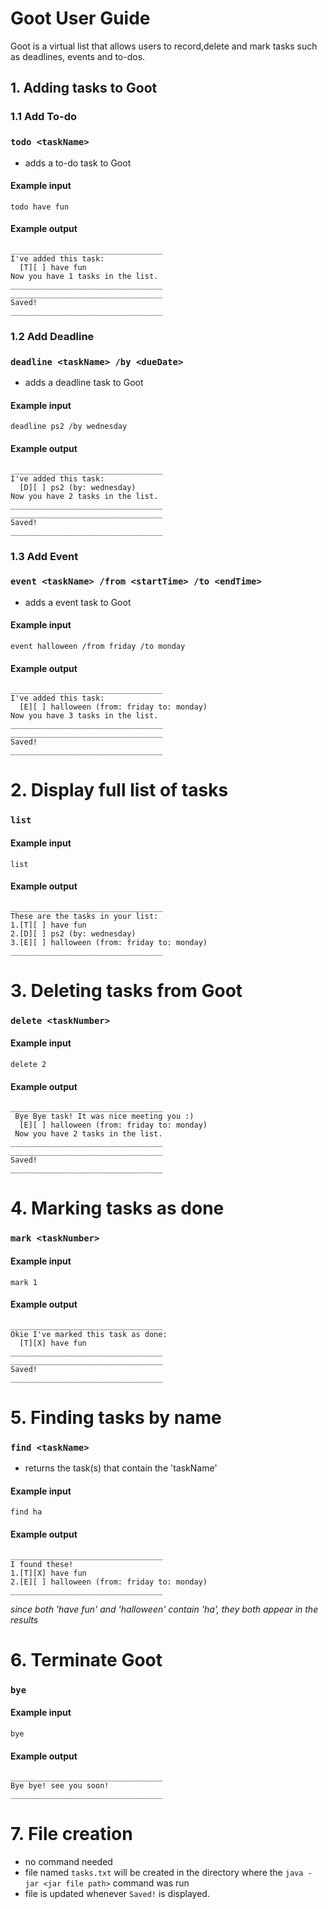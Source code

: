 # Goot User Guide
Goot is a virtual list that allows users to record,delete and mark tasks such as 
deadlines, events and to-dos.

## 1. Adding tasks to Goot
### 1.1 Add To-do
### `todo <taskName>` 
- adds a to-do task to Goot
#### Example input
`todo have fun`

#### Example output
```
__________________________________
I've added this task:
  [T][ ] have fun
Now you have 1 tasks in the list.
__________________________________
__________________________________
Saved!
__________________________________
```
### 1.2 Add Deadline
### `deadline <taskName> /by <dueDate>`
- adds a deadline task to Goot
#### Example input
`deadline ps2 /by wednesday`

#### Example output
```
__________________________________
I've added this task:
  [D][ ] ps2 (by: wednesday)
Now you have 2 tasks in the list.
__________________________________
__________________________________
Saved!
__________________________________

```
### 1.3 Add Event
### `event <taskName> /from <startTime> /to <endTime>`
- adds a event task to Goot
#### Example input
`event halloween /from friday /to monday`

#### Example output
```
__________________________________
I've added this task:
  [E][ ] halloween (from: friday to: monday)
Now you have 3 tasks in the list.
__________________________________
__________________________________
Saved!
__________________________________

```
# 2. Display full list of tasks
### `list`
#### Example input
`list`
#### Example output
```
__________________________________
These are the tasks in your list:
1.[T][ ] have fun
2.[D][ ] ps2 (by: wednesday)
3.[E][ ] halloween (from: friday to: monday)
__________________________________
```

# 3. Deleting tasks from Goot
### `delete <taskNumber>`
#### Example input
`delete 2`
#### Example output
```
__________________________________
 Bye Bye task! It was nice meeting you :)
  [E][ ] halloween (from: friday to: monday)
 Now you have 2 tasks in the list.
__________________________________
__________________________________
Saved!
__________________________________
```
# 4. Marking tasks as done
### `mark <taskNumber>`
#### Example input
`mark 1`
#### Example output
```
__________________________________
Okie I've marked this task as done:
  [T][X] have fun
__________________________________
__________________________________
Saved!
__________________________________
```

# 5. Finding tasks by name
### `find <taskName>`
- returns the task(s) that contain the 'taskName'
#### Example input
`find ha`
#### Example output
```
__________________________________
I found these!
1.[T][X] have fun
2.[E][ ] halloween (from: friday to: monday)
__________________________________
```
*since both 'have fun' and 'halloween' contain 'ha', they both appear
  in the results*

# 6. Terminate Goot
### `bye`
#### Example input
`bye`
#### Example output
```
__________________________________
Bye bye! see you soon!
__________________________________
```
# 7. File creation
- no command needed
- file named ```tasks.txt``` will be created in the directory where the ```java -jar <jar file path>``` command was run
- file is updated whenever ```Saved!``` is displayed.